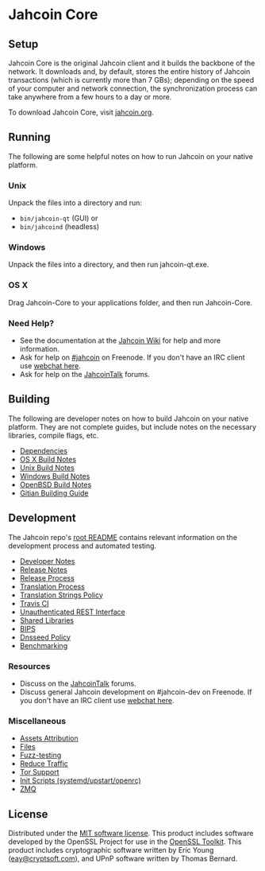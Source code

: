 Jahcoin Core
=============

Setup
---------------------
Jahcoin Core is the original Jahcoin client and it builds the backbone of the network. It downloads and, by default, stores the entire history of Jahcoin transactions (which is currently more than 7 GBs); depending on the speed of your computer and network connection, the synchronization process can take anywhere from a few hours to a day or more.

To download Jahcoin Core, visit [jahcoin.org](https://jahcoin.org).

Running
---------------------
The following are some helpful notes on how to run Jahcoin on your native platform.

### Unix

Unpack the files into a directory and run:

- `bin/jahcoin-qt` (GUI) or
- `bin/jahcoind` (headless)

### Windows

Unpack the files into a directory, and then run jahcoin-qt.exe.

### OS X

Drag Jahcoin-Core to your applications folder, and then run Jahcoin-Core.

### Need Help?

* See the documentation at the [Jahcoin Wiki](https://jahcoin.info/)
for help and more information.
* Ask for help on [#jahcoin](http://webchat.freenode.net?channels=jahcoin) on Freenode. If you don't have an IRC client use [webchat here](http://webchat.freenode.net?channels=jahcoin).
* Ask for help on the [JahcoinTalk](https://jahcointalk.io/) forums.

Building
---------------------
The following are developer notes on how to build Jahcoin on your native platform. They are not complete guides, but include notes on the necessary libraries, compile flags, etc.

- [Dependencies](dependencies.md)
- [OS X Build Notes](build-osx.md)
- [Unix Build Notes](build-unix.md)
- [Windows Build Notes](build-windows.md)
- [OpenBSD Build Notes](build-openbsd.md)
- [Gitian Building Guide](gitian-building.md)

Development
---------------------
The Jahcoin repo's [root README](/README.md) contains relevant information on the development process and automated testing.

- [Developer Notes](developer-notes.md)
- [Release Notes](release-notes.md)
- [Release Process](release-process.md)
- [Translation Process](translation_process.md)
- [Translation Strings Policy](translation_strings_policy.md)
- [Travis CI](travis-ci.md)
- [Unauthenticated REST Interface](REST-interface.md)
- [Shared Libraries](shared-libraries.md)
- [BIPS](bips.md)
- [Dnsseed Policy](dnsseed-policy.md)
- [Benchmarking](benchmarking.md)

### Resources
* Discuss on the [JahcoinTalk](https://jahcointalk.io/) forums.
* Discuss general Jahcoin development on #jahcoin-dev on Freenode. If you don't have an IRC client use [webchat here](http://webchat.freenode.net/?channels=jahcoin-dev).

### Miscellaneous
- [Assets Attribution](assets-attribution.md)
- [Files](files.md)
- [Fuzz-testing](fuzzing.md)
- [Reduce Traffic](reduce-traffic.md)
- [Tor Support](tor.md)
- [Init Scripts (systemd/upstart/openrc)](init.md)
- [ZMQ](zmq.md)

License
---------------------
Distributed under the [MIT software license](/COPYING).
This product includes software developed by the OpenSSL Project for use in the [OpenSSL Toolkit](https://www.openssl.org/). This product includes
cryptographic software written by Eric Young ([eay@cryptsoft.com](mailto:eay@cryptsoft.com)), and UPnP software written by Thomas Bernard.
